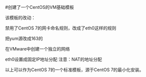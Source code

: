 #创建了一个CentOS的VM基础模板

该模板的改动：

禁用了CentOS 7的网卡命名规则，改成了eth0这样的规则

把yum源改成163的

在VMware中创建一个独立的网络

eth0设置成固定IP地址分配
注意：NAT的地址分配


以上可以作为CentOS 7的一个标准模板，源于CentOS 7的最小化安装。


